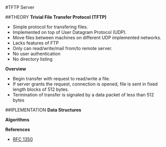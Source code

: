 #TFTP Server

##THEORY
**Trivial File Transfer Protocol (TFTP)**
* Simple protocol for transfering files. 
* Implemented on top of User Datagram Protocol (UDP).
* Move files between machines on different UDP implemented networks.
* Lacks features of FTP
* Only can read/write/mail from/to remote server.
* No user authentication
* No directory listing

**Overview**
* Begin transfer with request to read/write a file.
* If server grants the request, connection is opened, file is sent in fixed length blocks of 512 bytes.
* Termination of transfer is signaled by a data packet of less than 512 bytes


##IPLEMENTATION
**Data Structures**

**Algorithms**

**References**
* [RFC 1350](https://www.ietf.org/rfc/rfc1350.txt)
 

